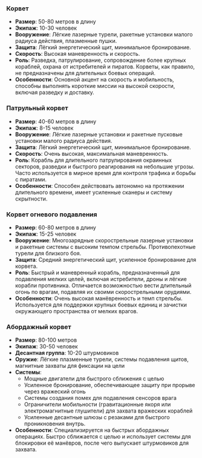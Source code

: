 ### **Корвет**

- **Размер**: 50-80 метров в длину
- **Экипаж**: 10-30 человек
- **Вооружение**: Лёгкие лазерные турели, ракетные установки малого радиуса действия, плазменные пушки.
- **Защита**: Лёгкий энергетический щит, минимальное бронирование.
- **Скорость**: Высокая маневренность и скорость.
- **Роль**: Разведка, патрулирование, сопровождение более крупных кораблей, охрана от истребителей и пиратов. Корветы, как правило, не предназначены для длительных боевых операций.
- **Особенности**: Основной акцент на скорость и мобильность, способны выполнять короткие миссии на высокой скорости, включая разведку и доставку.

### **Патрульный корвет**

- **Размер**: 40-60 метров в длину
- **Экипаж**: 8-15 человек
- **Вооружение**: Лёгкие лазерные установки и ракетные пусковые установки малого радиуса действия.
- **Защита**: Лёгкий энергетический щит, минимальное бронирование.
- **Скорость**: Очень высокая, максимальная маневренность.
- **Роль**: Корабль для длительного патрулирования окраинных секторов, разведки и быстрого реагирования на небольшие угрозы. Часто используется в мирное время для контроля трафика и борьбы с пиратами.
- **Особенности**: Способен действовать автономно на протяжении длительного времени, имеет усиленные сканеры и систему скрытности.

### **Корвет огневого подавления**

- **Размер**: 60-80 метров в длину
- **Экипаж**: 15-25 человек
- **Вооружение**: Многозарядные скорострельные лазерные установки и ракетные системы с высоким темпом стрельбы. Противопехотные турели для близкого боя.
- **Защита**: Средний энергетический щит, усиленное бронирование для корвета.
- **Роль**: Быстрый и маневренный корабль, предназначенный для подавления мелких целей, включая истребители, дроны и лёгкие корабли противника. Отличается возможностью вести длительный огонь по врагам, подавляя их своими скорострельными орудиями.
- **Особенности**: Очень высокая манёвренность и темп стрельбы. Используется для поддержки крупных боевых единиц и зачистки окружающего пространства от мелких врагов.

### **Абордажный корвет**

- **Размер**: 80-100 метров
- **Экипаж**: 30-50 человек
- **Десантная группа**: 10-20 штурмовиков
- **Оружие**: Лёгкие плазменные турели, системы подавления щитов, магнитные захваты для фиксации на цели
- **Системы**:
    - Мощные двигатели для быстрого сближения с целью
    - Усиленное бронирование, обеспечивающее защиту при прорыве через вражеский огонь
    - Системы создания помех для подавления сенсоров врага
    - Ограничители мобильности (гравитационные якоря или электромагнитные глушители) для захвата вражеских кораблей
    - Усиленные десантные шлюзы с резаками для быстрого проникновения внутрь.
- **Особенности**: Специализируется на быстрых абордажных операциях. Быстро сближается с целью и использует системы для блокировки её манёвров, после чего выпускает штурмовиков для захвата.